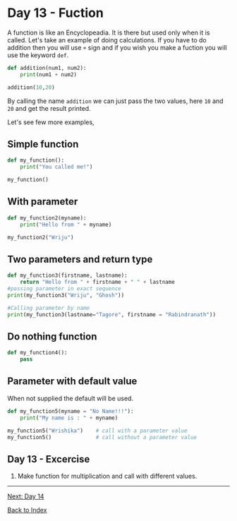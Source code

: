 # Day 13 - Fuction

A function is like an Encyclopeadia. It is there but used only when it is called. Let's take an example of doing calculations. If you have to do addition then you will use `+` sign and if you wish you make a fuction you will use the keyword `def`.

```python
def addition(num1, num2):
    print(num1 + num2)

addition(10,20)
```

By calling the name `addition` we can just pass the two values, here `10` and `20` and get the result printed.

Let's see few more examples,

## Simple function

```python
def my_function():
    print("You called me!")

my_function()
```

## With parameter

```python
def my_function2(myname):
    print("Hello from " + myname)

my_function2("Wriju")
```

## Two parameters and return type

```python
def my_function3(firstname, lastname):
    return "Hello from " + firstname + " " + lastname
#passing parameter in exact sequence 
print(my_function3("Wriju", "Ghosh"))

#Calling parameter by name
print(my_function3(lastname="Tagore", firstname = "Rabindranath"))
```

## Do nothing function

```python
def my_function4():
    pass
```

## Parameter with default value 

When not supplied the default will be used. 

```python
def my_function5(myname = "No Name!!!"):
    print("My name is : " + myname)

my_function5("Wrishika")    # call with a parameter value
my_function5()              # call without a parameter value
```

<!--
## Watch the video

[Video link](https://www.youtube.com/watch?v=)
-->

## Day 13 - Excercise

1. Make function for multiplication and call with different values.

---
[Next: Day 14](14-day14.md)

[Back to Index](index.md)
